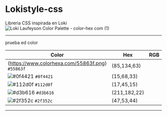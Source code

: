 # Lokistyle-css
Libreria CSS inspirada en Loki
![Loki Laufeyson Color Palette - color-hex com (1)](https://github.com/user-attachments/assets/e223e67a-8f0b-47f6-9e11-2abc6b1c64b8)


---
prueba ed color

| Color | Hex | RGB |
|-------|-----|-----|
| (https://www.colorhexa.com/55863f.png) `#55863f` | (85,134,63) |
| ![#0f4421](https://via.placeholder.com/15/0f4421/000000?text=+) `#0f4421` | (15,68,33) |
| ![#112d0f](https://via.placeholder.com/15/112d0f/000000?text=+) `#112d0f` | (17,45,15) |
| ![#d3b616](https://via.placeholder.com/15/d3b616/000000?text=+) `#d3b616` | (211,182,22) |
| ![#2f352c](https://via.placeholder.com/15/2f352c/000000?text=+) `#2f352c` | (47,53,44) |

-----
